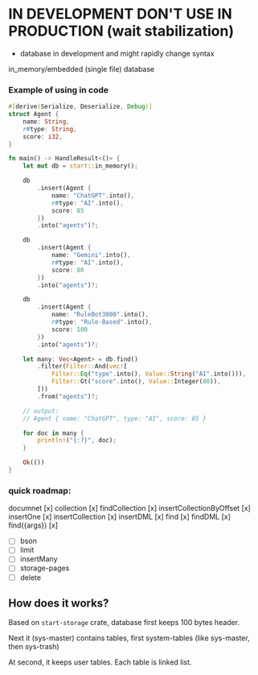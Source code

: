 # IN DEVELOPMENT DON'T USE IN PRODUCTION (wait stabilization)

* database in development and might rapidly change syntax

in_memory/embedded (single file) database

### Example of using in code

```rust
#[derive(Serialize, Deserialize, Debug)]
struct Agent {
    name: String,
    r#type: String,
    score: i32,
}

fn main() -> HandleResult<()> {
    let mut db = start::in_memory();

    db
        .insert(Agent {
            name: "ChatGPT".into(),
            r#type: "AI".into(),
            score: 85
        })
        .into("agents")?;

    db
        .insert(Agent {
            name: "Gemini".into(),
            r#type: "AI".into(),
            score: 80
        })
        .into("agents")?;

    db
        .insert(Agent {
            name: "RuleBot3000".into(),
            r#type: "Rule-Based".into(),
            score: 100
        })
        .into("agents")?;

    let many: Vec<Agent> = db.find()
        .filter(Filter::And(vec![
            Filter::Eq("type".into(), Value::String("AI".into())),
            Filter::Gt("score".into(), Value::Integer(80)),
        ]))
        .from("agents")?;

    // output:
    // Agent { name: "ChatGPT", type: "AI", score: 85 }

    for doc in many {
        println!("{:?}", doc);
    }

    Ok(())
}
```

### quick roadmap:

documnet [x]
collection [x]
findCollection [x]
insertCollectionByOffset [x]
insertOne [x]
insertCollection [x]
insertDML [x]
find [x]
findDML [x]
find({args}) [x]

- [ ] bson
- [ ] limit
- [ ] insertMany
- [ ] storage-pages
- [ ] delete

## How does it works?

Based on `start-storage` crate, database first keeps 100 bytes header.

Next it (sys-master) contains tables, first system-tables (like sys-master, then sys-trash)

At second, it keeps user tables. Each table is linked list.

